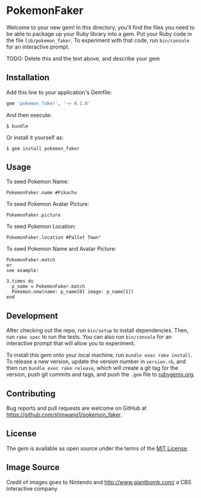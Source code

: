 # PokemonFaker

Welcome to your new gem! In this directory, you'll find the files you need to be able to package up your Ruby library into a gem. Put your Ruby code in the file `lib/pokemon_faker`. To experiment with that code, run `bin/console` for an interactive prompt.

TODO: Delete this and the text above, and describe your gem

## Installation

Add this line to your application's Gemfile:

```ruby
gem 'pokemon_faker', '~> 0.1.0'
```

And then execute:

    $ bundle

Or install it yourself as:

    $ gem install pokemon_faker

## Usage

To seed Pokemon Name:

    PokemonFaker.name #Pikachu

To seed Pokemon Avatar Picture:

    PokemonFaker.picture

To seed Pokemon Location:

    PokemonFaker.location #Pallet Town"

To seed Pokemon Name and Avatar Picture:

    PokemonFaker.match
    or
    see example:
    
    3.times do 
      p_name = PokemonFaker.match
      Pokemon.new(name: p_name[0] image: p_name[1])
    end
    
## Development

After checking out the repo, run `bin/setup` to install dependencies. Then, run `rake spec` to run the tests. You can also run `bin/console` for an interactive prompt that will allow you to experiment.

To install this gem onto your local machine, run `bundle exec rake install`. To release a new version, update the version number in `version.rb`, and then run `bundle exec rake release`, which will create a git tag for the version, push git commits and tags, and push the `.gem` file to [rubygems.org](https://rubygems.org).

## Contributing

Bug reports and pull requests are welcome on GitHub at https://github.com/shinwang1/pokemon_faker.


## License

The gem is available as open source under the terms of the [MIT License](http://opensource.org/licenses/MIT).

## Image Source
Credit of images goes to Nintendo and http://www.giantbomb.com/ a CBS Interactive company
